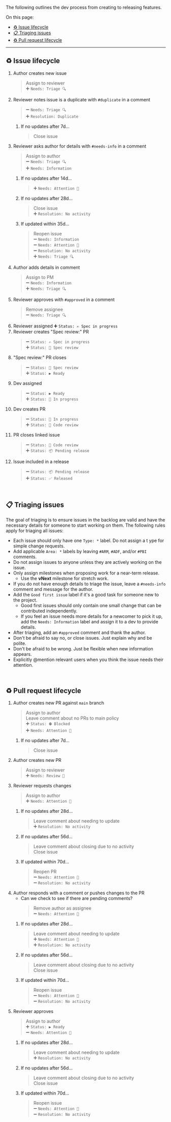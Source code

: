 <!-- markdownlint-disable MD041 -->

The following outlines the dev process from creating to releasing features.

On this page:

- [♻️ Issue lifecycle](#️-issue-lifecycle)
- [📋 Triaging issues](#-triaging-issues)
- [♻️ Pull request lifecycle](#️-pull-request-lifecycle)

---

## ♻️ Issue lifecycle

1. Author creates new issue
   > Assign to reviewer<br>
   > ➕ `Needs: Triage 🔍`<br>
2. Reviewer notes issue is a duplicate with `#duplicate` in a comment
   > ➖ `Needs: Triage 🔍`<br>
   > ➕ `Resolution: Duplicate`<br>
   1. If no updates after 7d...
      > Close issue<br>
3. Reviewer asks author for details with `#needs-info` in a comment
   > Assign to author<br>
   > ➖ `Needs: Triage 🔍`<br>
   > ➕ `Needs: Information`<br>
   1. If no updates after 14d...
      > ➕ `Needs: Attention 👋`<br>
   2. If no updates after 28d...
      > Close issue<br>
      > ➕ `Resolution: No activity`<br>
   3. If updated within 35d...
      > Reopen issue<br>
      > ➖ `Needs: Information`<br>
      > ➖ `Needs: Attention 👋`<br>
      > ➖ `Resolution: No activity`<br>
      > ➕ `Needs: Triage 🔍`<br>
4. Author adds details in comment
   > Assign to PM<br>
   > ➖ `Needs: Information`<br>
   > ➕ `Needs: Triage 🔍`<br>
5. Reviewer approves with `#approved` in a comment
   > Remove assignee<br>
   > ➖ `Needs: Triage 🔍`<br>
6. Reviewer assigned ➕ `Status: ✍️ Spec in progress`
7. Reviewer creates "Spec review:" PR
   > ➖ `Status: ✍️ Spec in progress`<br>
   > ➕ `Status: 🔭 Spec review`<br>
8. "Spec review:" PR closes
   > ➖ `Status: 🔭 Spec review`<br>
   > ➕ `Status: ▶️ Ready`<br>
9. Dev assigned
   > ➖ `Status: ▶️ Ready`<br>
   > ➕ `Status: 🔄️ In progress`<br>
10. Dev creates PR
    > ➖ `Status: 🔄️ In progress`<br>
    > ➕ `Status: 🔬 Code review`<br>
11. PR closes linked issue
    > ➖ `Status: 🔬 Code review`<br>
    > ➕ `Status: 📦 Pending release`<br>
12. Issue included in a release
    > ➖ `Status: 📦 Pending release`<br>
    > ➕ `Status: ✅ Released`<br>

<br>

## 📋 Triaging issues

The goal of triaging is to ensure issues in the backlog are valid and have the necessary details for someone to start working on them. The following rules apply for triaging all issues:

- Each issue should only have one `Type: *` label. Do not assign a t ype for simple change requests.
- Add applicable `Area: *` labels by leaving `#ARM`, `#ADF`, and/or `#PBI` comments.
- Do not assign issues to anyone unless they are actively working on the issue.
- Only assign milestones when proposing work for a near-term release.
  - Use the **vNext** milestone for stretch work.
- If you do not have enough details to triage the issue, leave a `#needs-info` comment and message for the author.
- Add the `Good first issue` label if it's a good task for someone new to the project.
  - Good first issues should only contain one small change that can be contributed independently.
  - If you feel an issue needs more details for a newcomer to pick it up, add the `Needs: Information` label and assign it to a dev to provide details.
- After triaging, add an `#approved` comment and thank the author.
- Don't be afraid to say no, or close issues. Just explain why and be polite.
- Don't be afraid to be wrong. Just be flexible when new information appears.
- Explicitly @mention relevant users when you think the issue needs their attention.

<br>

## ♻️ Pull request lifecycle

1. Author creates new PR against `main` branch
   > Assign to author<br>
   > Leave comment about no PRs to main policy<br>
   > ➕ `Status: ⛔ Blocked`<br>
   > ➕ `Needs: Attention 👋`<br>
   1. If no updates after 7d...
      > Close issue<br>
2. Author creates new PR
   > Assign to reviewer<br>
   > ➕ `Needs: Review 👀`<br>
3. Reviewer requests changes
   > Assign to author<br>
   > ➕ `Needs: Attention 👋`<br>
   1. If no updates after 28d...
      > Leave comment about needing to update<br>
      > ➕ `Resolution: No activity`<br>
   2. If no updates after 56d...
      > Leave comment about closing due to no activity<br>
      > Close issue<br>
   3. If updated within 70d...
      > Reopen PR<br>
      > ➖ `Needs: Attention 👋`<br>
      > ➖ `Resolution: No activity`<br>
4. Author responds with a comment or pushes changes to the PR
   - Can we check to see if there are pending comments?
     > Remove author as assignee<br>
     > ➖ `Needs: Attention 👋`<br>
   1. If no updates after 28d...
      > Leave comment about needing to update<br>
      > ➕ `Needs: Attention 👋`<br>
      > ➕ `Resolution: No activity`<br>
   2. If no updates after 56d...
      > Leave comment about closing due to no activity<br>
      > Close issue<br>
   3. If updated within 70d...
      > Reopen issue<br>
      > ➖ `Needs: Attention 👋`<br>
      > ➖ `Resolution: No activity`<br>
5. Reviewer approves
   > Assign to author<br>
   > ➕ `Status: ▶️ Ready`<br>
   > ➖ `Needs: Attention 👋`<br>
   1. If no updates after 28d...
      > Leave comment about needing to update<br>
      > ➕ `Resolution: No activity`<br>
   2. If no updates after 56d...
      > Leave comment about closing due to no activity<br>
      > Close issue<br>
   3. If updated within 70d...
      > Reopen issue<br>
      > ➖ `Needs: Attention 👋`<br>
      > ➖ `Resolution: No activity`<br>

<br>
